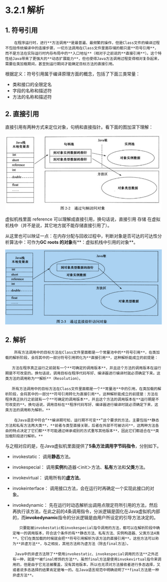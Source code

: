 # 3.2.1 解析

## 1. 符号引用

        在程序运行时，进行**方法调用**是最普遍、最频繁的操作，但是Class文件的编译过程不包括传统编译中的连接步骤，一切方法调用在Class文件里面存储的都只是**符号引用**，而不是方法在实际运行时内存布局中的**入口地址**（相对于之前说的**直接引用**）。这个特性给Java带来了更强大的**动态扩展能力**，但也使得Java方法调用过程变得相对复杂起来，需要在类加载期间，甚至到运行期间才能确定目标方法的直接引用。 

根据定义：符号引用属于编译原理方面的概念，包括了下面三类常量：

* 类和接口的全限定名
* 字段的名称和描述符
* 方法的名称和描述符

## 2. 直接引用

 直接引用有两种方式来定位对象，句柄和直接指针。看下面的图加深下理解：

![](../../../.gitbook/assets/image%20%2846%29.png)

虚拟机栈里面 reference 可以理解成直接引用，换句话说，直接引用 存储 在虚拟机栈中（并不是说，其它地方就不能存储直接引用了）。

从这里也可以映证一点：在内存分配与回收过程中，判断对象是否可达的可达性分析算法中：可作为**GC roots 的对象**有**：虚拟机栈中引用的对象**。

![](../../../.gitbook/assets/image%20%28260%29.png)

## 2. 解析

        所有方法调用中的目标方法在Class文件里面都是一个常量池中的**符号引用**，在类加载的解析阶段，会将其中的一部分符号引用转化为**直接引用**，这种解析能成立的前提是：

       方法在程序真正运行之前就有一个**可确定的调用版本**，并且这个方法的调用版本在运行期是不可改变的。换句话说，调用目标在程序代码写好、编译器进行编译时就必须确定下来。这类方法的调用称为**解析**（Resolution）。

       所有方法调用中的目标方法在Class文件里面都是一个**常量池**中的引用，在类加载的解析阶段，会将其中的一部分**符号引用转化为直接引用**。这种解析能成立的前提是：方法在程序真正执行之前就有一个**可确定的调用版本**，并且这个方法的调用版本在**运行期是不可改变的**。换句话说，调用目标在**程序代码写好、编译器进行编译时就必须确定下来，这类方法的调用称为解析。**

        在Java语言中符合“**编译期可知，运行期不可变**”这个要求的方法，主要包括**静态方法和私有方法两大类**，**前者与类型直接关联，后者在外部不可被访问**，这两种方法各自的特点决定了它们都**不可能通过继承或别的方式重写其他版本**，因此它们都适合在**类加载阶段进行解析。**

与之相对应的是，在Java虚拟机里面提供了**5条方法调用字节码指令**，分别如下。

* invokestatic：      调用**静态**方法。
* invokespecial：   调用**实例**构造器＜init＞方法、**私有**方法和**父类**方法。
* invokevirtual：     调用所有的**虚方法**。
* invokeinterface： 调用接口方法，会在运行时再确定一个实现此接口的对象。
* invokedynamic： 先在运行时动态解析出调用点限定符所引用的方法，然后再执行该方法，在此之前的4条调用指令，分派逻辑是固化在Java虚拟机内部的，而**invokedynamic**指令的分派逻辑是由用户所设定的引导方法决定的。

         只要能被invokestatic和invokespecial指令调用的方法，都可以在解析阶段中确定唯一的调用版本，符合这个条件的有**静态方法、私有方法、实例构造器、父类方法4类**，它们在类加载的时候就会把**符号引用解析为该方法的直接引用**。这些方法可以称为**非虚方法**，与之相反，其他方法称为虚方法（除去final方法）。

       Java中的非虚方法除了**使用invokestatic、invokespecial调用的方法**之外还有一种，就是**被final修饰的方法**。虽然final方法是使用invokevirtual指令来调用的，但是由于它无法被覆盖，没有其他版本，所以也无须对方法接收者进行多态选择，又或者说多态选择的结果肯定是唯一的。在Java语言规范中明确说明了**final方法是一种非虚方法**。

